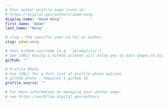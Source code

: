 ```yaml
---
# Your author profile page lives at:
# https://digital.gov/authors/adam-wong
display_name: "Adam Wong"
first_name: "Adam"
last_name: "Wong"

# slug — the specific user-id for an author.
slug: adam-wong

# Your GitHub username [e.g. 'jeremyzilar']
# See [URL] Having a GitHub account will allow you to edit pages on DigitalGov. The image used in your GitHub account can also be used to populate your digital.gov profile photo.
github: ""

# Profile Photo
# See [URL] for a full list of profile photo options
# github-photo — requires a github ID
profile_source: ""

# For more information on managing your author page,
# see https://workflow.digital.gov/authors
---
```

